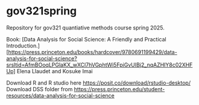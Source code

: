 # gov321spring
Repository for gov321 quantiative methods course spring 2025.

Book: [Data Analysis for Social Science: A Friendly and Practical Introduction.][https://press.princeton.edu/books/hardcover/9780691199429/data-analysis-for-social-science?srsltid=AfmBOoqLPGlaKX_wXCl7hVGphtWi5FpiGvUIBj2_nqAZHIY8c02XHFUp] Elena Llaudet and Kosuke Imai 

Download R and R studio here https://posit.co/download/rstudio-desktop/
Download DSS folder from https://press.princeton.edu/student-resources/data-analysis-for-social-science
